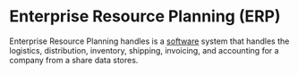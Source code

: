 # Enterprise Resource Planning (ERP)

Enterprise Resource Planning handles is a [software](software.md) system that handles the logistics, distribution, inventory, shipping, invoicing, and accounting for a company from a share data stores.
